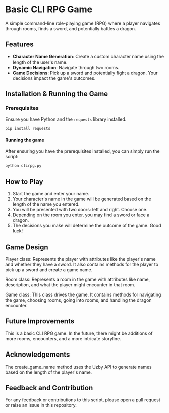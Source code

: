 
# Basic CLI RPG Game

A simple command-line role-playing game (RPG) where a player navigates through rooms, finds a sword, and potentially battles a dragon.

## Features

- **Character Name Generation**: Create a custom character name using the length of the user's name.
- **Dynamic Navigation**: Navigate through two rooms.
- **Game Decisions**: Pick up a sword and potentially fight a dragon. Your decisions impact the game's outcomes.

## Installation & Running the Game

### Prerequisites

Ensure you have Python and the `requests` library installed.

```bash
pip install requests
```

#### Running the game

After ensuring you have the prerequisites installed, you can simply run the script:

```bash
python clirpg.py
```

## How to Play

1. Start the game and enter your name.
2. Your character's name in the game will be generated based on the length of the name you entered.
3. You will be presented with two doors: left and right. Choose one.
4. Depending on the room you enter, you may find a sword or face a dragon.
5. The decisions you make will determine the outcome of the game. Good luck!

## Game Design

Player class: Represents the player with attributes like the player's name and whether they have a sword. It also contains methods for the player to pick up a sword and create a game name.

Room class: Represents a room in the game with attributes like name, description, and what the player might encounter in that room.

Game class: This class drives the game. It contains methods for navigating the game, choosing rooms, going into rooms, and handling the dragon encounter.

## Future Improvements

This is a basic CLI RPG game. In the future, there might be additions of more rooms, encounters, and a more intricate storyline.

## Acknowledgements

The create_game_name method uses the Uzby API to generate names based on the length of the player's name.

## Feedback and Contribution

For any feedback or contributions to this script, please open a pull request or raise an issue in this repository.